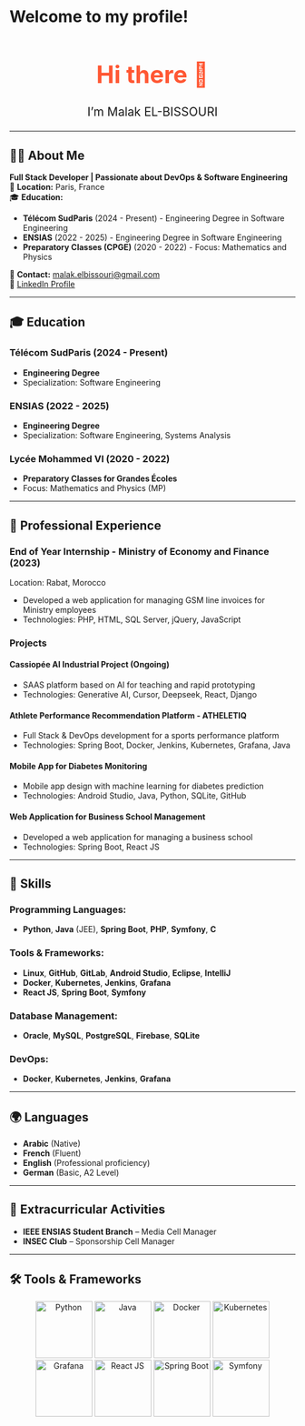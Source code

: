 # Welcome to my profile!

<div align="center">
  <h1 style="color: #FF5733; font-size: 3em;">Hi there 👋</h1>
  <p style="font-size: 1.5em;">I’m Malak EL-BISSOURI</p>
</div>

---
  
## 👩‍💻 About Me

**Full Stack Developer | Passionate about DevOps & Software Engineering**  
📍 **Location:** Paris, France  
🎓 **Education:**  
- **Télécom SudParis** (2024 - Present) - Engineering Degree in Software Engineering  
- **ENSIAS** (2022 - 2025) - Engineering Degree in Software Engineering  
- **Preparatory Classes (CPGE)** (2020 - 2022) - Focus: Mathematics and Physics  
  

📧 **Contact:** malak.elbissouri@gmail.com  
🔗 [LinkedIn Profile](https://www.linkedin.com/in/malak-el-bissouri-9b764a255/)

---

## 🎓 Education

### Télécom SudParis (2024 - Present)  
- **Engineering Degree**  
- Specialization: Software Engineering

### ENSIAS (2022 - 2025)  
- **Engineering Degree**  
- Specialization: Software Engineering, Systems Analysis

### Lycée Mohammed VI (2020 - 2022)  
- **Preparatory Classes for Grandes Écoles**  
- Focus: Mathematics and Physics (MP)

---

## 💼 Professional Experience

### **End of Year Internship** - Ministry of Economy and Finance (2023)  
Location: Rabat, Morocco  
- Developed a web application for managing GSM line invoices for Ministry employees  
- Technologies: PHP, HTML, SQL Server, jQuery, JavaScript

### **Projects**

#### **Cassiopée AI Industrial Project** (Ongoing)  
- SAAS platform based on AI for teaching and rapid prototyping  
- Technologies: Generative AI, Cursor, Deepseek, React, Django

#### **Athlete Performance Recommendation Platform - ATHELETIQ**  
- Full Stack & DevOps development for a sports performance platform  
- Technologies: Spring Boot, Docker, Jenkins, Kubernetes, Grafana, Java

#### **Mobile App for Diabetes Monitoring**  
- Mobile app design with machine learning for diabetes prediction  
- Technologies: Android Studio, Java, Python, SQLite, GitHub

#### **Web Application for Business School Management**  
- Developed a web application for managing a business school  
- Technologies: Spring Boot, React JS

---

## 🔧 Skills

### Programming Languages:
- **Python**, **Java** (JEE), **Spring Boot**, **PHP**, **Symfony**, **C**

### Tools & Frameworks:
- **Linux**, **GitHub**, **GitLab**, **Android Studio**, **Eclipse**, **IntelliJ**  
- **Docker**, **Kubernetes**, **Jenkins**, **Grafana**  
- **React JS**, **Spring Boot**, **Symfony**

### Database Management:
- **Oracle**, **MySQL**, **PostgreSQL**, **Firebase**, **SQLite**

### DevOps:
- **Docker**, **Kubernetes**, **Jenkins**, **Grafana**

---

## 🌍 Languages

- **Arabic** (Native)  
- **French** (Fluent)  
- **English** (Professional proficiency)  
- **German** (Basic, A2 Level)

---

## 🌟 Extracurricular Activities

- **IEEE ENSIAS Student Branch** – Media Cell Manager  
- **INSEC Club** – Sponsorship Cell Manager

---

## 🛠 Tools & Frameworks

<div align="center">
  <img src="https://img.shields.io/badge/Python-3776AB?style=for-the-badge&logo=python&logoColor=white" alt="Python" width="100">
  <img src="https://img.shields.io/badge/Java-007396?style=for-the-badge&logo=java&logoColor=white" alt="Java" width="100">
  <img src="https://img.shields.io/badge/Docker-2496ED?style=for-the-badge&logo=docker&logoColor=white" alt="Docker" width="100">
  <img src="https://img.shields.io/badge/Kubernetes-326CE5?style=for-the-badge&logo=kubernetes&logoColor=white" alt="Kubernetes" width="100">
  <img src="https://img.shields.io/badge/Grafana-F46800?style=for-the-badge&logo=grafana&logoColor=white" alt="Grafana" width="100">
  <img src="https://img.shields.io/badge/React-61DAFB?style=for-the-badge&logo=react&logoColor=black" alt="React JS" width="100">
  <img src="https://img.shields.io/badge/Spring%20Boot-6DB33F?style=for-the-badge&logo=springboot&logoColor=white" alt="Spring Boot" width="100">
  <img src="https://img.shields.io/badge/Symfony-000000?style=for-the-badge&logo=symfony&logoColor=white" alt="Symfony" width="100">
</div>
